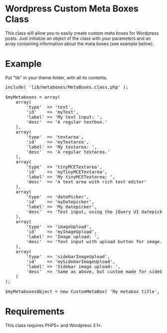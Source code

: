 # Wordpress Custom Meta Boxes Class

This class will allow you to easily create custom meta boxes for Wordpress posts. Just initialize an object of the class with your parameters and an array containing information about the meta boxes (see example below).


# Example

Put "lib" in your theme folder, with all its contents.

<pre>
include( 'lib/metaboxes/MetaBoxes.class.php' );

$myMetaboxes = array(
	array(
		'type'	=> 'text',
		'id'	=> 'myText',
		'label'	=> 'My text input: ',
		'desc'	=> 'A regular textbox.'
	),
	array(
		'type'	=> 'textarea',
		'id'	=> 'myTextarea',
		'label'	=> 'My textarea: ',
		'desc'	=> 'A regular textarea.'
	),
	array(
		'type'	=> 'tinyMCETextarea',
		'id'	=> 'myTinyMCETextarea',
		'label'	=> 'My tinyMCETextarea: ',
		'desc'	=> 'A text area with rich text editor'
	),
	array(
		'type'	=> 'datePicker',
		'id'	=> 'myDatepicker',
		'label'	=> 'My datepicker',
		'desc'	=> 'Text input, using the jQuery UI datepicker.'
	),
	array(
		'type'	=> 'imageUpload',
		'id'	=> 'myImageUpload',
		'label'	=> 'Image upload: ',
		'desc'	=> 'Text input with upload button for image. Also has stripped image dialog.'
	),
	array(
		'type'	=> 'sidebarImageUpload',
		'id'	=> 'mySidebarImageUpload',
		'label'	=> 'Sidebar image upload: ',
		'desc'	=> 'Same as above, but custom made for sidebar box. Just like featured image. Also displays uploaded image.'
	)
);

$myMetaboxesObject = new CustomMetaBox( 'My metabox title', 'post', 'myprefix_', 'normal', 'high', $myMetaboxes );
</pre>


# Requirements

This class requires PHP5+ and Wordpress 3.1+.